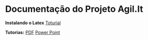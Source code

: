 # Documentação do Projeto Agil.It

**Instalando o Latex**
 [Toturial](https://www.drive.google.com/file/d/1w2wCmrPDjCVQgkUWkvK6qsuScmODYmf3/view)

**Tutorias:**
[PDF](https://drive.google.com/file/d/1qUfO_KKUh1WtzMjJi0HrnQTsEKsWRTkU/view)
[Power Point](https://pt.slideshare.net/HosseinBabashah/latex-tutorial-with-texstudio)
